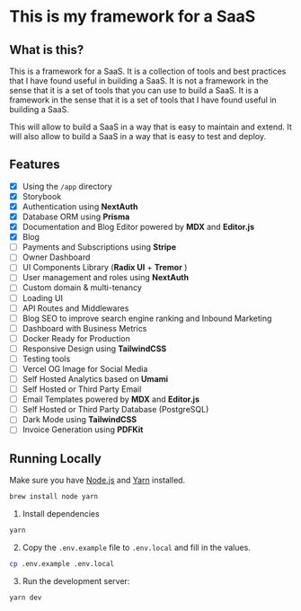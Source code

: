 # This is my framework for a SaaS

## What is this?

This is a framework for a SaaS. It is a collection of tools and best practices that I have found useful in building a SaaS. It is not a framework in the sense that it is a set of tools that you can use to build a SaaS. It is a framework in the sense that it is a set of tools that I have found useful in building a SaaS.

This will allow to build a SaaS in a way that is easy to maintain and extend. It will also allow to build a SaaS in a way that is easy to test and deploy.

## Features

- [x] Using the `/app` directory
- [x] Storybook
- [x] Authentication using **NextAuth**
- [x] Database ORM using **Prisma**
- [x] Documentation and Blog Editor powered by **MDX** and **Editor.js**
- [x] Blog
- [ ] Payments and Subscriptions using **Stripe**
- [ ] Owner Dashboard
- [ ] UI Components Library (**Radix UI** + **Tremor** )
- [ ] User management and roles using **NextAuth**
- [ ] Custom domain & multi-tenancy
- [ ] Loading UI
- [ ] API Routes and Middlewares
- [ ] Blog SEO to improve search engine ranking and Inbound Marketing
- [ ] Dashboard with Business Metrics
- [ ] Docker Ready for Production
- [ ] Responsive Design using **TailwindCSS**
- [ ] Testing tools
- [ ] Vercel OG Image for Social Media
- [ ] Self Hosted Analytics based on **Umami**
- [ ] Self Hosted or Third Party Email
- [ ] Email Templates powered by **MDX** and **Editor.js**
- [ ] Self Hosted or Third Party Database (PostgreSQL)
- [ ] Dark Mode using **TailwindCSS**
- [ ] Invoice Generation using **PDFKit**

## Running Locally

Make sure you have [Node.js](https://nodejs.org/) and [Yarn](https://yarnpkg.com/) installed.

```sh
brew install node yarn
```

1. Install dependencies

```sh
yarn
```

2. Copy the `.env.example` file to `.env.local` and fill in the values.

```sh
cp .env.example .env.local
```

3. Run the development server:

```sh
yarn dev
```
